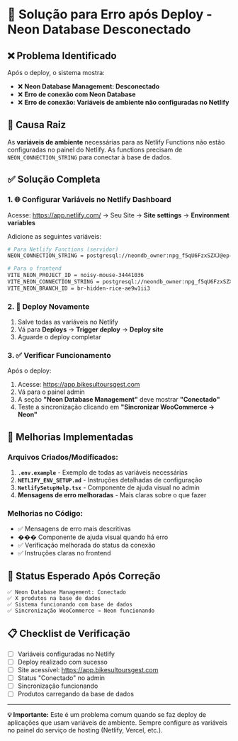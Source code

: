 # 🔧 Solução para Erro após Deploy - Neon Database Desconectado

## ❌ Problema Identificado

Após o deploy, o sistema mostra:
- ❌ **Neon Database Management: Desconectado**
- ❌ **Erro de conexão com Neon Database**
- ❌ **Erro de conexão: Variáveis de ambiente não configuradas no Netlify**

## 🎯 Causa Raiz

As **variáveis de ambiente** necessárias para as Netlify Functions não estão configuradas no painel do Netlify. As functions precisam de `NEON_CONNECTION_STRING` para conectar à base de dados.

## ✅ Solução Completa

### 1. 🌐 Configurar Variáveis no Netlify Dashboard

Acesse: https://app.netlify.com/ → Seu Site → **Site settings** → **Environment variables**

Adicione as seguintes variáveis:

```bash
# Para Netlify Functions (servidor)
NEON_CONNECTION_STRING = postgresql://neondb_owner:npg_f5qU6FzxSZXJ@ep-silent-waterfall-aeyw6n39-pooler.c-2.us-east-2.aws.neon.tech/neondb?sslmode=require

# Para o frontend
VITE_NEON_PROJECT_ID = noisy-mouse-34441036
VITE_NEON_CONNECTION_STRING = postgresql://neondb_owner:npg_f5qU6FzxSZXJ@ep-silent-waterfall-aeyw6n39-pooler.c-2.us-east-2.aws.neon.tech/neondb?sslmode=require
VITE_NEON_BRANCH_ID = br-hidden-rice-ae9w1ii3
```

### 2. 🚀 Deploy Novamente

1. Salve todas as variáveis no Netlify
2. Vá para **Deploys** → **Trigger deploy** → **Deploy site**
3. Aguarde o deploy completar

### 3. ✅ Verificar Funcionamento

Após o deploy:
1. Acesse: https://app.bikesultoursgest.com
2. Vá para o painel admin
3. A seção **"Neon Database Management"** deve mostrar **"Conectado"**
4. Teste a sincronização clicando em **"Sincronizar WooCommerce → Neon"**

## 🔧 Melhorias Implementadas

### Arquivos Criados/Modificados:

1. **`.env.example`** - Exemplo de todas as variáveis necessárias
2. **`NETLIFY_ENV_SETUP.md`** - Instruções detalhadas de configuração
3. **`NetlifySetupHelp.tsx`** - Componente de ajuda visual no admin
4. **Mensagens de erro melhoradas** - Mais claras sobre o que fazer

### Melhorias no Código:

- ✅ Mensagens de erro mais descritivas
- ��� Componente de ajuda visual quando há erro
- ✅ Verificação melhorada do status da conexão
- ✅ Instruções claras no frontend

## 🎯 Status Esperado Após Correção

```
✅ Neon Database Management: Conectado
✅ X produtos na base de dados
✅ Sistema funcionando com base de dados
✅ Sincronização WooCommerce → Neon funcionando
```

## 📋 Checklist de Verificação

- [ ] Variáveis configuradas no Netlify
- [ ] Deploy realizado com sucesso
- [ ] Site acessível: https://app.bikesultoursgest.com
- [ ] Status "Conectado" no admin
- [ ] Sincronização funcionando
- [ ] Produtos carregando da base de dados

---

**💡 Importante:** Este é um problema comum quando se faz deploy de aplicações que usam variáveis de ambiente. Sempre configure as variáveis no painel do serviço de hosting (Netlify, Vercel, etc.).
